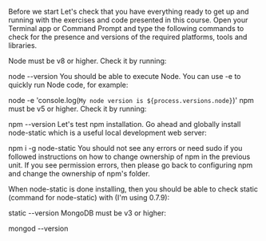 Before we start
Let's check that you have everything ready to get up and running with the exercises and code presented in this course. Open your Terminal app or Command Prompt and type the following commands to check for the presence and versions of the required platforms, tools and libraries.

Node must be v8 or higher. Check it by running:

node --version
You should be able to execute Node. You can use -e to quickly run Node code, for example:

node -e 'console.log(`My node version is ${process.versions.node}`)'
npm must be v5 or higher. Check it by running:

npm --version
Let's test npm installation. Go ahead and globally install node-static which is a useful local development web server:

npm i -g node-static
You should not see any errors or need sudo if you followed instructions on how to change ownership of npm in the previous unit. If you see permission errors, then please go back to configuring npm and change the ownership of npm's folder.

When node-static is done installing, then you should be able to check static (command for node-static) with (I'm using 0.7.9):

static --version
MongoDB must be v3 or higher:

mongod --version
